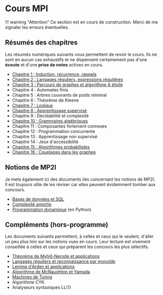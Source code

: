 # Cours MPI

!!! warning "Attention"
    Ce section est en cours de construction. Merci de me signaler les erreurs éventuelles.

## Résumés des chapitres

Les résumés numériques suivants vous permettent de revoir le cours. Ils ne sont en aucun cas exhaustifs et ne dispensent certainement pas d'une **écoute** et d'une **prise de notes** actives en cours.

- [Chapitre 1 : Induction, récurrence, rappels](/general/induction)
- [Chapitre 2 : Langages réguliers, expressions régulières](/langages/regexp)
- [Chapitre 3 : Parcours de graphes et algorithme A étoile](/pdf/parcours_graphes.pdf)
- Chapitre 4 : Automates finis
- Chapitre 5 : Arbres couvrants de poids minimal
- Chapitre 6 : Théorème de Kleene
- [Chapitre 7 : Logique](/pdf/logique.pdf)
- [Chapitre 8 : Apprentissage supervisé](ia/appr_supervise)
- Chapitre 9 : Décidabilité et complexité
- [Chapitre 10 : Grammaires algébriques](/langages/grammaires)
- Chapitre 11 : Composantes fortement connexes
- Chapitre 12 : Programmation concurrente
- Chapitre 13 : Apprentissage non supervisé
- Chapitre 14 : Jeux d'accessibilité
- [Chapitre 15 : Algorithmes probabilistes](/algo/proba)
- [Chapitre 16 : Couplages dans les graphes](/graphes/couplages)

## Notions de MP2I

Je mets également ici des documents liés concernant les notions de MP2I. Il est toujours utile de les réviser car elles peuvent évidemment tomber aux concours.

- [Bases de données et SQL](/pdf/bdd.pdf)
- [Complexité amortie](/pdf/cplx_amortie.pdf)
- [Programmation dynamique](/pdf/dynprog.pdf) (en Python)

## Compléments (hors-programme)

Les documents suivants permettent, à celles et ceux qui le veulent, d'aller un peu plus loin sur les notions vues en cours. Leur lecture est vivement conseillée à celles et ceux qui préparent les concours les plus sélectifs.

- [Théorème de Myhill-Nerode et applications](/pdf/myhill.pdf)
- [Langages réguliers et reconnaissance par monoïde](/pdf/monoides.pdf)
- [Lemme d'Arden et applications](/pdf/arden.pdf)
- [Algorithme de McNaughton et Yamada](/pdf/mcnaughton_yamada.pdf)
- [Machines de Turing](/pdf/turing.pdf)
- Algorithme CYK
- Analyseurs syntaxiques LL(1)
